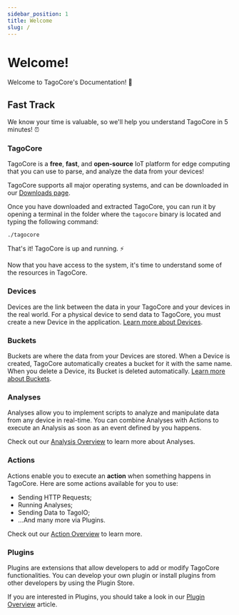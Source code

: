 ```yaml
---
sidebar_position: 1
title: Welcome
slug: /
---
```


# Welcome!

Welcome to TagoCore's Documentation! 📖

## Fast Track

We know your time is valuable, so we'll help you understand TagoCore in 5 minutes! ⏰

### TagoCore

TagoCore is a **free**, **fast**, and **open-source** IoT platform for edge computing that you can use to parse,
and analyze the data from your devices!

TagoCore supports all major operating systems, and can be downloaded in our
[Downloads page](https://tagocore.com/#download).

Once you have downloaded and extracted TagoCore, you can run it by opening a terminal in the folder
where the `tagocore` binary is located and typing the following command:

```shell
./tagocore
```

That's it! TagoCore is up and running. ⚡

Now that you have access to the system, it's time to understand some of the resources in TagoCore.

### Devices

Devices are the link between the data in your TagoCore and your devices in the real world. For a physical device to
send data to TagoCore, you must create a new Device in the application. [Learn more about Devices](/device).

### Buckets

Buckets are where the data from your Devices are stored. When a Device is created, TagoCore automatically creates a
bucket for it with the same name. When you delete a Device, its Bucket is deleted automatically.
[Learn more about Buckets](/bucket).

### Analyses

Analyses allow you to implement scripts to analyze and manipulate data from any device in real-time. You can combine
Analyses with Actions to execute an Analysis as soon as an event defined by you happens.

Check out our [Analysis Overview](/analysis) to learn more about Analyses.

### Actions

Actions enable you to execute an **action** when something happens in TagoCore. Here are some actions available for
you to use:
- Sending HTTP Requests;
- Running Analyses;
- Sending Data to TagoIO;
- ...And many more via Plugins.

Check out our [Action Overview](/action) to learn more.

### Plugins

Plugins are extensions that allow developers to add or modify TagoCore functionalities. You can develop your own
plugin or install plugins from other developers by using the Plugin Store.

If you are interested in Plugins, you should take a look in our [Plugin Overview](/plugin) article.
